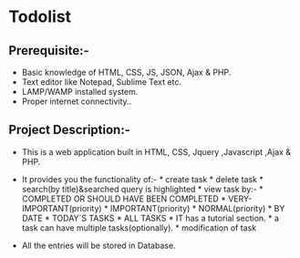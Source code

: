 # Todolist 

## Prerequisite:-
* Basic knowledge of HTML, CSS, JS, JSON, Ajax & PHP.
* Text editor like Notepad, Sublime Text etc.
* LAMP/WAMP installed system.
* Proper internet connectivity..

## Project Description:-

* This is a  web application built in HTML, CSS, Jquery ,Javascript ,Ajax & PHP.  
* It provides you the functionality of:-
        * create task
        * delete task
        * search(by title)&searched query is highlighted 
        * view task by:-
		* COMPLETED OR SHOULD HAVE BEEN COMPLETED
         	* VERY-IMPORTANT(priority)
        	* IMPORTANT(priority)
         	* NORMAL(priority)
      		* BY DATE
        	* TODAY`S TASKS
         	* ALL TASKS
        * IT has a tutorial section.
        * a task can have multiple tasks(optionally).
        * modification of task      
                        
* All the entries will be stored in Database.
